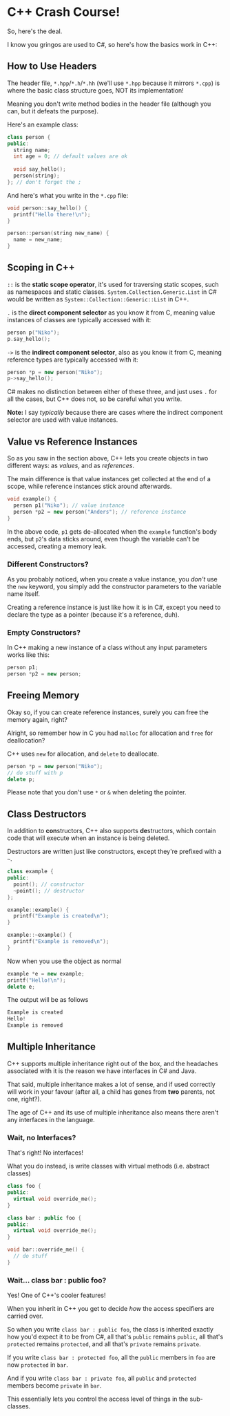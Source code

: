 # C++ Crash Course!

So, here's the deal.

I know you gringos are used to C#, so here's how the basics work in C++:

## How to Use Headers

The header file, `*.hpp`/`*.h`/`*.hh` (we'll use `*.hpp` because it mirrors `*.cpp`) is where the basic class structure goes, NOT its implementation!

Meaning you don't write method bodies in the header file (although you can, but it defeats the purpose).

Here's an example class:

```cpp
class person {
public:
  string name;
  int age = 0; // default values are ok
  
  void say_hello();
  person(string);
}; // don't forget the ;
```
And here's what you write in the `*.cpp` file:

```cpp
void person::say_hello() {
  printf("Hello there!\n");
}

person::person(string new_name) {
  name = new_name;
}
```

## Scoping in C++

`::` is the **static scope operator**, it's used for traversing static scopes, such as namespaces and static classes.
`System.Collection.Generic.List` in C#
would be written as `System::Collection::Generic::List` in C++.

`.` is the **direct component selector** as you know it from C, meaning value instances of classes are typically accessed with it:

```cpp
person p("Niko");
p.say_hello();
```

`->` is the **indirect component selector**, also as you know it from C, meaning reference types are typically accessed with it:

```cpp
person *p = new person("Niko");
p->say_hello();
```

C# makes no distinction between either of these three, and just uses `.` for all the cases, but C++ does not, so be careful what you write.

**Note:** I say _typically_ because there are cases where the indirect component selector are used with value instances.

## Value vs Reference Instances
So as you saw in the section above, C++ lets you create objects in two different ways: as _values_, and as _references_.

The main difference is that value instances get collected at the end of a scope, while reference instances stick around afterwards.

```cpp
void example() {
  person p1("Niko"); // value instance
  person *p2 = new person("Anders"); // reference instance
}
```

In the above code, `p1` gets de-allocated when the `example` function's body ends, but `p2`'s data sticks around, even though the variable can't be accessed, creating a memory leak.

### Different Constructors?
As you probably noticed, when you create a value instance, you _don't_ use the `new` keyword, you simply add the constructor parameters to the variable name itself. 

Creating a reference instance is just like how it is in C#, except you need to declare the type as a pointer (because it's a reference, duh).

### Empty Constructors?

In C++ making a new instance of a class without any input parameters works like this:

```cpp
person p1;
person *p2 = new person;
```

## Freeing Memory
Okay so, if you can create reference instances, surely you can free the memory again, right?

Alright, so remember how in C you had `malloc` for allocation and `free` for deallocation?

C++ uses `new` for allocation, and `delete` to deallocate.

```cpp
person *p = new person("Niko");
// do stuff with p
delete p;
```

Please note that you don't use `*` or `&` when deleting the pointer.

## Class Destructors
In addition to **con**structors, C++ also supports **de**structors, which contain code that will execute when an instance is being deleted.

Destructors are written just like constructors, except they're prefixed with a `~`.

```cpp
class example {
public:
  point(); // constructor
  ~point(); // destructor
};

example::example() {
  printf("Example is created\n");
}

example::~example() {
  printf("Example is removed\n");
}
```

Now when you use the object as normal

```cpp
example *e = new example;
printf("Hello!\n");
delete e;
```

The output will be as follows
```cpp
Example is created
Hello!
Example is removed
```

## Multiple Inheritance
C++ supports multiple inheritance right out of the box, and the headaches associated with it is the reason we have interfaces in C# and Java.

That said, multiple inheritance makes a lot of sense, and if used correctly will work in your favour (after all, a child has genes from **two** parents, not one, right?).

The age of C++ and its use of multiple inheritance also means there aren't any interfaces in the language.

### Wait, no Interfaces?

That's right! No interfaces!

What you do instead, is write classes with virtual methods (i.e. abstract classes)

```cpp
class foo {
public:
  virtual void override_me();
}

class bar : public foo {
public:
  virtual void override_me();
}

void bar::override_me() {
  // do stuff
}
```

### Wait... class bar : public foo?
Yes! One of C++'s cooler features!

When you inherit in C++ you get to decide _how_ the access specifiers are carried over.

So when you write `class bar : public foo`, the class is inherited exactly how you'd expect it to be from C#, all that's `public` remains `public`, all that's `protected` remains `protected`, and all that's `private` remains `private`.

If you write `class bar : protected foo`, all the `public` members in `foo` are now `protected` in `bar`.

And if you write `class bar : private foo`, all `public` and `protected` members become `private` in `bar`.

This essentially lets you control the access level of things in the sub-classes.
